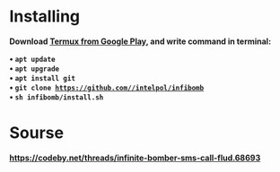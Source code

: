 # Installing

<b>Download<b> <a href="https://play.google.com/store/apps/details?id=com.termux&hl=ru">Termux from Google Play</a>, and write command in terminal:<br>
 
• <code>apt update</code><br>
• <code>apt upgrade</code><br>
• <code>apt install git</code><br>
• <code>git clone https://github.com//intelpol/infibomb</code><br>
• <code>sh infibomb/install.sh</code><br>

# Sourse
 https://codeby.net/threads/infinite-bomber-sms-call-flud.68693
